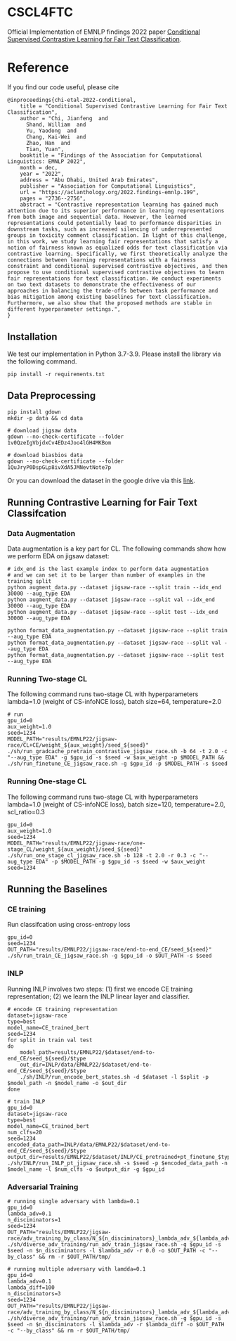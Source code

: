 # CSCL4FTC

Official Implementation of EMNLP findings 2022 paper [Conditional Supervised Contrastive Learning for Fair Text Classification](https://arxiv.org/abs/2205.11485).

# Reference

If you find our code useful, please cite

```
@inproceedings{chi-etal-2022-conditional,
    title = "Conditional Supervised Contrastive Learning for Fair Text Classification",
    author = "Chi, Jianfeng  and
      Shand, William  and
      Yu, Yaodong  and
      Chang, Kai-Wei  and
      Zhao, Han  and
      Tian, Yuan",
    booktitle = "Findings of the Association for Computational Linguistics: EMNLP 2022",
    month = dec,
    year = "2022",
    address = "Abu Dhabi, United Arab Emirates",
    publisher = "Association for Computational Linguistics",
    url = "https://aclanthology.org/2022.findings-emnlp.199",
    pages = "2736--2756",
    abstract = "Contrastive representation learning has gained much attention due to its superior performance in learning representations from both image and sequential data. However, the learned representations could potentially lead to performance disparities in downstream tasks, such as increased silencing of underrepresented groups in toxicity comment classification. In light of this challenge, in this work, we study learning fair representations that satisfy a notion of fairness known as equalized odds for text classification via contrastive learning. Specifically, we first theoretically analyze the connections between learning representations with a fairness constraint and conditional supervised contrastive objectives, and then propose to use conditional supervised contrastive objectives to learn fair representations for text classification. We conduct experiments on two text datasets to demonstrate the effectiveness of our approaches in balancing the trade-offs between task performance and bias mitigation among existing baselines for text classification. Furthermore, we also show that the proposed methods are stable in different hyperparameter settings.",
}
```

## Installation

We test our implementation in Python 3.7-3.9. Please install the library via the following command.
```
pip install -r requirements.txt
```

## Data Preprocessing

```
pip install gdown
mkdir -p data && cd data

# download jigsaw data
gdown --no-check-certificate --folder 1v0QzeIgVbjdxCv4EDz4Joo4lGH4MKBom

# download biasbios data
gdown --no-check-certificate --folder 1QuJryP0DspGLp8ivXdA5JMNevtNote7p
```

Or you can download the dataset in the google drive via this [link](https://drive.google.com/drive/folders/1LYK4oPVp58NteKjm-p_8IgKnAeduXbnQ?usp=sharing).

## Running Contrastive Learning for Fair Text Classifcation

### Data Augmentation
Data augmentation is a key part for CL. The following commands show how we perform EDA on jigsaw dataset:
```
# idx_end is the last example index to perform data augmentation 
# and we can set it to be larger than number of examples in the training split
python augment_data.py --dataset jigsaw-race --split train --idx_end 30000 --aug_type EDA 
python augment_data.py --dataset jigsaw-race --split val --idx_end 30000 --aug_type EDA
python augment_data.py --dataset jigsaw-race --split test --idx_end 30000 --aug_type EDA

python format_data_augmentation.py --dataset jigsaw-race --split train --aug_type EDA
python format_data_augmentation.py --dataset jigsaw-race --split val --aug_type EDA
python format_data_augmentation.py --dataset jigsaw-race --split test --aug_type EDA
```

### Running Two-stage CL

The following command runs two-stage CL with hyperparameters lambda=1.0 (weight of CS-infoNCE loss), batch size=64, temperature=2.0
```
# run 
gpu_id=0
aux_weight=1.0
seed=1234
MODEL_PATH="results/EMNLP22/jigsaw-race/CL+CE/weight_${aux_weight}/seed_${seed}"
./sh/run_gradcache_pretrain_contrastive_jigsaw_race.sh -b 64 -t 2.0 -c "--aug_type EDA" -g $gpu_id -s $seed -w $aux_weight -p $MODEL_PATH && ./sh/run_finetune_CE_jigsaw_race.sh -g $gpu_id -p $MODEL_PATH -s $seed
```

### Running One-stage CL
The following command runs two-stage CL with hyperparameters lambda=1.0 (weight of CS-infoNCE loss), batch size=120, temperature=2.0, scl_ratio=0.3
```
gpu_id=0
aux_weight=1.0
seed=1234
MODEL_PATH="results/EMNLP22/jigsaw-race/one-stage_CL/weight_${aux_weight}/seed_${seed}"
./sh/run_one_stage_cl_jigsaw_race.sh -b 128 -t 2.0 -r 0.3 -c "--aug_type EDA" -p $MODEL_PATH -g $gpu_id -s $seed -w $aux_weight
seed=1234
```

## Running the Baselines

### CE training
Run classifcation using cross-entropy loss
```
gpu_id=0
seed=1234
OUT_PATH="results/EMNLP22/jigsaw-race/end-to-end_CE/seed_${seed}"
./sh/run_train_CE_jigsaw_race.sh -g $gpu_id -o $OUT_PATH -s $seed 
```

### INLP
Running INLP involves two steps: (1) first we encode CE training representation; (2) we learn the INLP linear layer and classifier.
```
# encode CE training representation 
dataset=jigsaw-race
type=best
model_name=CE_trained_bert
seed=1234
for split in train val test
do
    model_path=results/EMNLP22/$dataset/end-to-end_CE/seed_${seed}/$type
    out_dir=INLP/data/EMNLP22/$dataset/end-to-end_CE/seed_${seed}/$type
    ./sh/INLP/run_encode_bert_states.sh -d $dataset -l $split -p $model_path -n $model_name -o $out_dir
done

# train INLP
gpu_id=0
dataset=jigsaw-race
type=best
model_name=CE_trained_bert
num_clfs=20
seed=1234
encoded_data_path=INLP/data/EMNLP22/$dataset/end-to-end_CE/seed_${seed}/$type
output_dir=results/EMNLP22/$dataset/INLP/CE_pretrained+pt_finetune_$type/num_clfs_${num_clfs}/seed_${seed}/
./sh/INLP/run_INLP_pt_jigsaw_race.sh -s $seed -p $encoded_data_path -n $model_name -l $num_clfs -o $output_dir -g $gpu_id
```

### Adversarial Training
```
# running single adversary with lambda=0.1
gpu_id=0
lambda_adv=0.1
n_disciminators=1
seed=1234
OUT_PATH="results/EMNLP22/jigsaw-race/adv_training_by_class/N_${n_disciminators}_lambda_adv_${lambda_adv}/seed_${seed}"
./sh/diverse_adv_training/run_adv_train_jigsaw_race.sh -g $gpu_id -s $seed -n $n_disciminators -l $lambda_adv -r 0.0 -o $OUT_PATH -c "--by_class" && rm -r $OUT_PATH/tmp/

# running multiple adversary with lamdda=0.1
gpu_id=0
lambda_adv=0.1
lambda_diff=100
n_disciminators=3
seed=1234
OUT_PATH="results/EMNLP22/jigsaw-race/adv_training_by_class/N_${n_disciminators}_lambda_adv_${lambda_adv}_diff_${lambda_diff}/seed_${seed}"
./sh/diverse_adv_training/run_adv_train_jigsaw_race.sh -g $gpu_id -s $seed -n $n_disciminators -l $lambda_adv -r $lambda_diff -o $OUT_PATH -c "--by_class" && rm -r $OUT_PATH/tmp/
```
